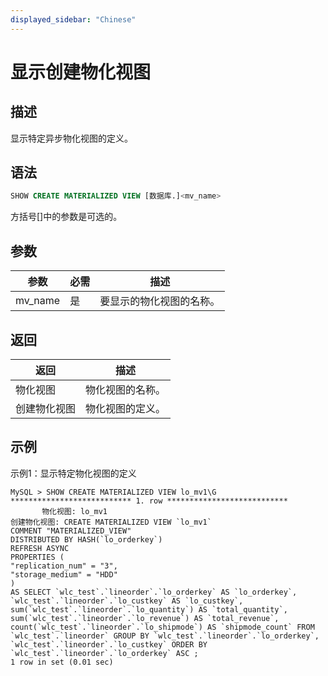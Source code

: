 ```yaml
---
displayed_sidebar: "Chinese"
---
```


# 显示创建物化视图

## 描述

显示特定异步物化视图的定义。

## 语法

```SQL
SHOW CREATE MATERIALIZED VIEW [数据库.]<mv_name>
```

方括号[]中的参数是可选的。

## 参数

| **参数**    | **必需** | **描述**                         |
| ----------- | -------- | -------------------------------- |
| mv_name     | 是       | 要显示的物化视图的名称。         |

## 返回

| **返回**                | **描述**                      |
| ------------------------ | ----------------------------- |
| 物化视图                | 物化视图的名称。              |
| 创建物化视图            | 物化视图的定义。              |

## 示例

示例1：显示特定物化视图的定义

```Plain
MySQL > SHOW CREATE MATERIALIZED VIEW lo_mv1\G
*************************** 1. row ***************************
       物化视图: lo_mv1
创建物化视图: CREATE MATERIALIZED VIEW `lo_mv1`
COMMENT "MATERIALIZED_VIEW"
DISTRIBUTED BY HASH(`lo_orderkey`) 
REFRESH ASYNC
PROPERTIES (
"replication_num" = "3",
"storage_medium" = "HDD"
)
AS SELECT `wlc_test`.`lineorder`.`lo_orderkey` AS `lo_orderkey`, `wlc_test`.`lineorder`.`lo_custkey` AS `lo_custkey`, sum(`wlc_test`.`lineorder`.`lo_quantity`) AS `total_quantity`, sum(`wlc_test`.`lineorder`.`lo_revenue`) AS `total_revenue`, count(`wlc_test`.`lineorder`.`lo_shipmode`) AS `shipmode_count` FROM `wlc_test`.`lineorder` GROUP BY `wlc_test`.`lineorder`.`lo_orderkey`, `wlc_test`.`lineorder`.`lo_custkey` ORDER BY `wlc_test`.`lineorder`.`lo_orderkey` ASC ;
1 row in set (0.01 sec)
```